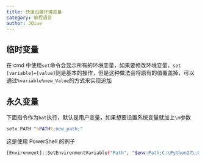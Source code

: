```yaml
---
title: 快速设置环境变量
category: 编程语言
author: JQiue
---
```


## 临时变量

在 cmd 中使用`set`命令会显示所有的环境变量，如果要修改环境变量，`set [variable]=[value]`则是基本的操作，但是这种做法会将原有的值覆盖掉，可以通过`%variable%new_Value`的方式来实现追加

## 永久变量

下面指令作为`bat`执行，默认是用户变量，如果想要设置系统变量就加上`\m`参数

```bat
setx PATH "%PATH%;new_path;"
```

这是使用 PowerShell 的例子

```sh
[Environment]::SetEnvironmentVariable("Path", "$env:Path;C:\Python27\;C:\Python27\Scripts\", "User")
```
